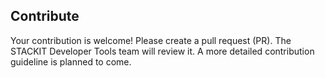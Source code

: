 ## Contribute
Your contribution is welcome! Please create a pull request (PR). The STACKIT Developer Tools team will review it. A more detailed contribution guideline is planned to come.